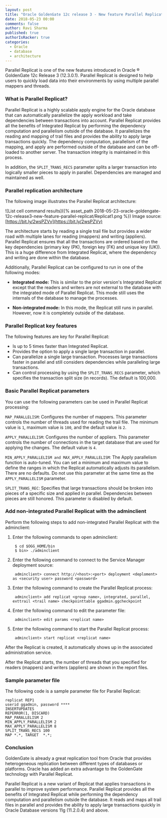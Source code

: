 ```yaml
---
layout: post
title: "Oracle GoldenGate 12c release 3 - New feature Parallel Replicat"
date: 2018-05-23 00:00
comments: false
author: Ravi Sharma
published: true
authorIsRacker: true
categories:
  - Oracle
  - database
  - architecture
---
```


Parallel Replicat is one of the new features introduced in Oracle &reg;
GoldenGate 12c Release 3 (12.3.0.1). Parallel Replicat is designed to help users
to quickly load data into their environments by using multiple parallel mappers
and threads.

<!-- more -->

### What is Parallel Replicat?

Parallel Replicat is a highly scalable apply engine for the Oracle database that
can automatically parallelize the apply workload and take dependencies between
transactions into account. Parallel Replicat provides all the benefits of
Integrated Replicat by performing the dependency computation and parallelism
outside of the database. It parallelizes the reading and mapping of trail files
and provides the ability to apply large transactions quickly. The dependency
computation, parallelism of the mapping, and apply are performed outside of the
database and can be off-loaded to another server. The transaction integrity is
maintained in this process.

In addition, the ``SPLIT_TRANS_RECS`` parameter splits a larger transaction
into logically smaller pieces to apply in parallel. Dependencies are managed and
maintained as well.


### Parallel replication architecture

The following image illustrates the Parallel Replicat architecture:

![List cell command results]({% asset_path 2018-05-23-oracle-goldengate-12c-release3-new-feature-parallel-replicat/Replicat1.png %})
Image source: [https://bit.ly/2wsPZVv](https://bit.ly/2wsPZVv)

The architecture starts by reading a single trail file but provides a wider road
with multiple lanes for reading (mappers) and writing (appliers). Parallel Replicat
ensures that all the transactions are ordered based on the key dependencies
(primary key (PK), foreign key (FK) and unique key (UK)). This is a huge
difference from Integrated Replicat, where the dependency and writing are
done within the database.

Additionally, Parallel Replicat can be configured to run in one of the
following modes:

- **Integrated mode:**  This is similar to the prior version's Integrated
Replicat except that the readers and writers are not external to the database
with the integrated mode of Parallel Replicat. This mode still uses the
internals of the database to manage the processes.

- **Non-integrated mode:** In this mode, the Replicat still runs in parallel.
However, now it is completely outside of the database.

### Parallel Replicat key features

The following features are key for Parallel Replicat:

- Is up to 5 times faster than Integrated Replicat.
- Provides the option to apply a single large transaction in parallel.
- Can parallelize a single large transaction. Processes large transactions
  faster in parallel and still considers dependencies while paralleling large
  transactions.
- Can control processing by using the ``SPLIT_TRANS_RECS`` parameter, which
  specifies the transaction split size (in records). The default is 100,000.

### Basic Parallel Replicat parameters

You can use the following parameters can be used in Parallel Replicat processing:

``MAP_PARALLELISM``: Configures the number of mappers. This parameter controls
the number of threads used for reading the trail file. The minimum value is
``1``, maximum value is ``100``, and the default value is ``2``.

``APPLY_PARALLELISM``: Configures the number of appliers. This parameter
controls the number of connections in the target database that are used for
applying the changes. The default value is ``4``.

``MIN_APPLY_PARALLELISM and MAX_APPLY_PARALLELISM``: The Apply parallelism
function is auto-tuned. You can set a minimum and maximum value to define the
ranges in which the Replicat automatically adjusts its parallelism. There are
no defaults. Do not use this parameter at the same time as the
``APPLY_PARALLELISM`` parameter.

``SPLIT_TRANS_REC``: Specifies that large transactions should be broken into
pieces of a specific size and applied in parallel. Dependencies between pieces
are still honored. This parameter is disabled by default.


### Add non-integrated Parallel Replicat with the adminclient

Perform the following steps to add non-integrated Parallel Replicat with the
adminclient:

1. Enter the following commands to open adminclient:

        $ cd $OGG_HOME/bin
        $ bin> ./adminclient

2. Enter the following command to connect to the Service Manager deployment source:

        adminclient> connect http://<host>:<port> deployment <deploment> as <security user> password <password>

3. Enter the following command to create the Parallel Replicat process:

        adminclient> add replicat <group name>, integrated, parallel, exttrail <trail name> checkpointtable ggadmin.ggcheckpoint

4. Enter the following command to edit the parameter file:

        adminclient> edit params <replicat name>

5. Enter the following command to start the Parallel Replicat process:

        adminclient> start replicat <replicat name>

After the Replicat is created, it automatically shows up in the associated
administration service.

After the Replicat starts, the number of threads that you specified for readers
(mappers) and writers (appliers) are shown in the report files.

### Sample parameter file

The following code is a sample parameter file for Parallel Replicat:

    replicat REP1
    userid ggadmin, password ****
    INSERTUPDATES
    REPERROR(1, DISCARD)
    MAP_PARALLELISM 2
    MIN_APPLY_PARALLELISM 2
    MAX_APPLY_PARALLELISM 8
    SPLIT_TRANS_RECS 100
    MAP *.*, TARGET  *.*;

### Conclusion

GoldenGate is already a great replication tool from Oracle that provides
heterogeneous replication between different types of databases or platforms.
Oracle has added  an extra advantage to the GoldenGate technology with Parallel
Replicat.

Parallel Replicat is a new variant of Replicat that applies transactions in
parallel to improve system performance. Parallel Replicat provides all the
benefits of Integrated Replicat while performing the dependency computation and
parallelism outside the database. It reads and maps all trail files in parallel
and provides the ability to apply large transactions quickly in Oracle Database
versions 11g (11.2.0.4) and above.
